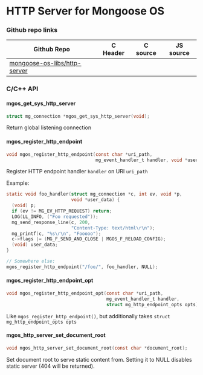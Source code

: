 # HTTP Server for Mongoose OS

### Github repo links
| Github Repo | C Header | C source  | JS source |
| ----------- | -------- | --------  | ----------------- |
| [mongoose-os-libs/http-server](https://github.com/mongoose-os-libs/http-server) | &nbsp; | &nbsp;  | &nbsp;         |


### C/С++ API
#### mgos_get_sys_http_server

```c
struct mg_connection *mgos_get_sys_http_server(void);
```

Return global listening connection
 
#### mgos_register_http_endpoint

```c
void mgos_register_http_endpoint(const char *uri_path,
                                 mg_event_handler_t handler, void *user_data);
```

Register HTTP endpoint handler `handler` on URI `uri_path`

Example:
```c
static void foo_handler(struct mg_connection *c, int ev, void *p,
                        void *user_data) {
  (void) p;
  if (ev != MG_EV_HTTP_REQUEST) return;
  LOG(LL_INFO, ("Foo requested"));
  mg_send_response_line(c, 200,
                        "Content-Type: text/html\r\n");
  mg_printf(c, "%s\r\n", "Fooooo");
  c->flags |= (MG_F_SEND_AND_CLOSE | MGOS_F_RELOAD_CONFIG);
  (void) user_data;
}

// Somewhere else:
mgos_register_http_endpoint("/foo/", foo_handler, NULL);
```
 
#### mgos_register_http_endpoint_opt

```c
void mgos_register_http_endpoint_opt(const char *uri_path,
                                     mg_event_handler_t handler,
                                     struct mg_http_endpoint_opts opts);
```

Like `mgos_register_http_endpoint()`, but additionally takes `struct
mg_http_endpoint_opts opts`
 
#### mgos_http_server_set_document_root

```c
void mgos_http_server_set_document_root(const char *document_root);
```

Set document root to serve static content from. Setting it to NULL disables
static server (404 will be returned).
 
